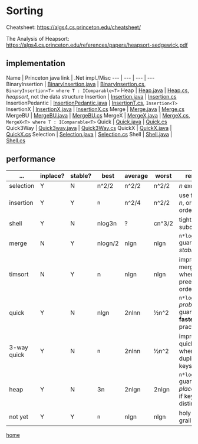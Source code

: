 # Sorting

Cheatsheet: https://algs4.cs.princeton.edu/cheatsheet/

The Analysis of Heapsort: https://algs4.cs.princeton.edu/references/papers/heapsort-sedgewick.pdf



## implementation

Name | Princeton java link | .Net impl./Misc
--- | --- | --- | ---
BinaryInsertion | [BinaryInsertion.java](http://algs4.cs.princeton.edu/21elementary/BinaryInsertion.java.html) | [BinaryInsertion.cs](../src/Sorting/BinaryInsertion.cs), `BinaryInsertion<T> where T : IComparable<T>`
Heap | [Heap.java](http://algs4.cs.princeton.edu/24pq/Heap.java.html) | [Heap.cs](../src/Sorting/Heap.cs), _heapsort_, not the data structure 
Insertion | [Insertion.java](http://algs4.cs.princeton.edu/21elementary/Insertion.java) | [Insertion.cs](../src/Sorting/Insertion.cs)
InsertionPedantic | [InsertionPedantic.java](http://algs4.cs.princeton.edu/21elementary/InsertionPedantic.java.html) | [InsertionT.cs](../src/Sorting/InsertionT.cs), `Insertion<T>`
InsertionX |  [InsertionX.java](http://algs4.cs.princeton.edu/21elementary/InsertionX.java.html) | [InsertionX.cs](../src/Sorting/InsertionX.cs)
Merge | [Merge.java](http://algs4.cs.princeton.edu/22mergesort/Merge.java.html) | [Merge.cs](../src/Sorting/Merge.cs)
MergeBU | [MergeBU.java](http://algs4.cs.princeton.edu/22mergesort/MergeBU.java.html) | [MergeBU.cs](../src/Sorting/MergeBU.cs)
MergeX  | [MergeX.java](http://algs4.cs.princeton.edu/22mergesort/MergeX.java.html) | [MergeX.cs](../src/Sorting/MergeX.cs), `MergeX<T> where T : IComparable<T>`
Quick | [Quick.java](http://algs4.cs.princeton.edu/23quicksort/Quick.java.html) | [Quick.cs](../src/Sorting/Quick.cs)
Quick3Way | [Quick3way.java](http://algs4.cs.princeton.edu/23quicksort/Quick3way.java.html) | [Quick3Way.cs](../src/Sorting/Quick3Way.cs)
QuickX | [QuickX.java](http://algs4.cs.princeton.edu/23quicksort/QuickX.java.html) | [QuickX.cs](../src/Sorting/QuickX.cs)
Selection | [Selection.java](http://algs4.cs.princeton.edu/21elementary/Selection.java.html) | [Selection.cs](../src/Sorting/Selection.cs)
Shell | [Shell.java](http://algs4.cs.princeton.edu/21elementary/Shell.java.html) | [Shell.cs](../src/Sorting/Shell.cs)

## performance

... | inplace? | stable? | best | average | worst | remarks
--- | --- | --- | --- | --- | --- | ---
selection | Y | N | n^2/2 | n^2/2 | n^2/2 | _n_ exchanges
insertion | Y | Y | `n` | n^2/4 | n^2/2 | use for small _n_, or partially ordered 
shell | Y | N | nlog3n | ? | cn^3/2 | tight code; subquadratic
merge | N | Y | nlogn/2 | nlgn | nlgn | `n*log(n)` guarantee, _stable_
timsort | N | Y | n | nlgn | nlgn| improves mergesort when preexisting order
quick | Y | N | nlgn | 2nlnn | ½n^2 | `n*log(n)` _probabilistic_ guarantee, **fastest** in practice
3-way quick | Y | N | `n` | 2nlnn | ½n^2 | improves quicksort when duplicate keys
heap | Y | N | 3n | 2nlgn | 2nlgn |  `n*log(n)` guarantee, _in place_, best `n` if keys distinct?
not yet | Y | Y  | `n` | nlgn | nlgn | holy sorting grail

[home](../README.md#pages)
